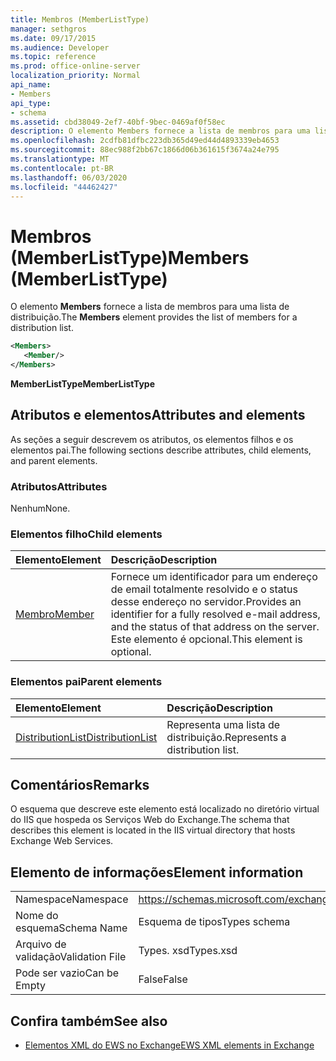 ```yaml
---
title: Membros (MemberListType)
manager: sethgros
ms.date: 09/17/2015
ms.audience: Developer
ms.topic: reference
ms.prod: office-online-server
localization_priority: Normal
api_name:
- Members
api_type:
- schema
ms.assetid: cbd38049-2ef7-40bf-9bec-0469af0f58ec
description: O elemento Members fornece a lista de membros para uma lista de distribuição.
ms.openlocfilehash: 2cdfb81dfbc223db365d49ed44d4893339eb4653
ms.sourcegitcommit: 88ec988f2bb67c1866d06b361615f3674a24e795
ms.translationtype: MT
ms.contentlocale: pt-BR
ms.lasthandoff: 06/03/2020
ms.locfileid: "44462427"
---
```

# <a name="members-memberlisttype"></a><span data-ttu-id="922e4-103">Membros (MemberListType)</span><span class="sxs-lookup"><span data-stu-id="922e4-103">Members (MemberListType)</span></span>

<span data-ttu-id="922e4-104">O elemento **Members** fornece a lista de membros para uma lista de distribuição.</span><span class="sxs-lookup"><span data-stu-id="922e4-104">The **Members** element provides the list of members for a distribution list.</span></span> 
  
```xml
<Members>
   <Member/>
</Members>
```

<span data-ttu-id="922e4-105">**MemberListType**</span><span class="sxs-lookup"><span data-stu-id="922e4-105">**MemberListType**</span></span>

## <a name="attributes-and-elements"></a><span data-ttu-id="922e4-106">Atributos e elementos</span><span class="sxs-lookup"><span data-stu-id="922e4-106">Attributes and elements</span></span>

<span data-ttu-id="922e4-107">As seções a seguir descrevem os atributos, os elementos filhos e os elementos pai.</span><span class="sxs-lookup"><span data-stu-id="922e4-107">The following sections describe attributes, child elements, and parent elements.</span></span>
  
### <a name="attributes"></a><span data-ttu-id="922e4-108">Atributos</span><span class="sxs-lookup"><span data-stu-id="922e4-108">Attributes</span></span>

<span data-ttu-id="922e4-109">Nenhum</span><span class="sxs-lookup"><span data-stu-id="922e4-109">None.</span></span>
  
### <a name="child-elements"></a><span data-ttu-id="922e4-110">Elementos filho</span><span class="sxs-lookup"><span data-stu-id="922e4-110">Child elements</span></span>

|<span data-ttu-id="922e4-111">**Elemento**</span><span class="sxs-lookup"><span data-stu-id="922e4-111">**Element**</span></span>|<span data-ttu-id="922e4-112">**Descrição**</span><span class="sxs-lookup"><span data-stu-id="922e4-112">**Description**</span></span>|
|:-----|:-----|
|[<span data-ttu-id="922e4-113">Membro</span><span class="sxs-lookup"><span data-stu-id="922e4-113">Member</span></span>](member-ex15websvcsotherref.md) <br/> |<span data-ttu-id="922e4-114">Fornece um identificador para um endereço de email totalmente resolvido e o status desse endereço no servidor.</span><span class="sxs-lookup"><span data-stu-id="922e4-114">Provides an identifier for a fully resolved e-mail address, and the status of that address on the server.</span></span> <span data-ttu-id="922e4-115">Este elemento é opcional.</span><span class="sxs-lookup"><span data-stu-id="922e4-115">This element is optional.</span></span>  <br/> |
   
### <a name="parent-elements"></a><span data-ttu-id="922e4-116">Elementos pai</span><span class="sxs-lookup"><span data-stu-id="922e4-116">Parent elements</span></span>

|<span data-ttu-id="922e4-117">**Elemento**</span><span class="sxs-lookup"><span data-stu-id="922e4-117">**Element**</span></span>|<span data-ttu-id="922e4-118">**Descrição**</span><span class="sxs-lookup"><span data-stu-id="922e4-118">**Description**</span></span>|
|:-----|:-----|
|[<span data-ttu-id="922e4-119">DistributionList</span><span class="sxs-lookup"><span data-stu-id="922e4-119">DistributionList</span></span>](distributionlist.md) <br/> |<span data-ttu-id="922e4-120">Representa uma lista de distribuição.</span><span class="sxs-lookup"><span data-stu-id="922e4-120">Represents a distribution list.</span></span>  <br/> |
   
## <a name="remarks"></a><span data-ttu-id="922e4-121">Comentários</span><span class="sxs-lookup"><span data-stu-id="922e4-121">Remarks</span></span>

<span data-ttu-id="922e4-122">O esquema que descreve este elemento está localizado no diretório virtual do IIS que hospeda os Serviços Web do Exchange.</span><span class="sxs-lookup"><span data-stu-id="922e4-122">The schema that describes this element is located in the IIS virtual directory that hosts Exchange Web Services.</span></span>
  
## <a name="element-information"></a><span data-ttu-id="922e4-123">Elemento de informações</span><span class="sxs-lookup"><span data-stu-id="922e4-123">Element information</span></span>

|||
|:-----|:-----|
|<span data-ttu-id="922e4-124">Namespace</span><span class="sxs-lookup"><span data-stu-id="922e4-124">Namespace</span></span>  <br/> |https://schemas.microsoft.com/exchange/services/2006/types  <br/> |
|<span data-ttu-id="922e4-125">Nome do esquema</span><span class="sxs-lookup"><span data-stu-id="922e4-125">Schema Name</span></span>  <br/> |<span data-ttu-id="922e4-126">Esquema de tipos</span><span class="sxs-lookup"><span data-stu-id="922e4-126">Types schema</span></span>  <br/> |
|<span data-ttu-id="922e4-127">Arquivo de validação</span><span class="sxs-lookup"><span data-stu-id="922e4-127">Validation File</span></span>  <br/> |<span data-ttu-id="922e4-128">Types. xsd</span><span class="sxs-lookup"><span data-stu-id="922e4-128">Types.xsd</span></span>  <br/> |
|<span data-ttu-id="922e4-129">Pode ser vazio</span><span class="sxs-lookup"><span data-stu-id="922e4-129">Can be Empty</span></span>  <br/> |<span data-ttu-id="922e4-130">False</span><span class="sxs-lookup"><span data-stu-id="922e4-130">False</span></span>  <br/> |
   
## <a name="see-also"></a><span data-ttu-id="922e4-131">Confira também</span><span class="sxs-lookup"><span data-stu-id="922e4-131">See also</span></span>

- [<span data-ttu-id="922e4-132">Elementos XML do EWS no Exchange</span><span class="sxs-lookup"><span data-stu-id="922e4-132">EWS XML elements in Exchange</span></span>](ews-xml-elements-in-exchange.md)

